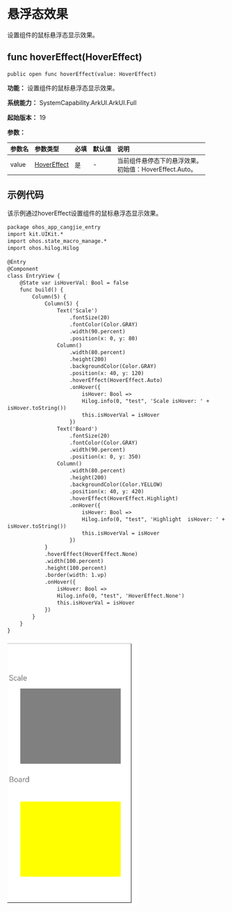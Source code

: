 # 悬浮态效果

设置组件的鼠标悬浮态显示效果。

## func hoverEffect(HoverEffect)

```cangjie
public open func hoverEffect(value: HoverEffect)
```

**功能：** 设置组件的鼠标悬浮态显示效果。

**系统能力：** SystemCapability.ArkUI.ArkUI.Full

**起始版本：** 19

**参数：**

|参数名|参数类型|必填|默认值|说明|
|:---|:---|:---|:---|:---|
|value|[HoverEffect](./cj-common-types.md#enum-hovereffect)|是|-|当前组件悬停态下的悬浮效果。<br/>初始值：HoverEffect.Auto。|

## 示例代码

该示例通过hoverEffect设置组件的鼠标悬浮态显示效果。

<!-- run -->

```cangjie
package ohos_app_cangjie_entry
import kit.UIKit.*
import ohos.state_macro_manage.*
import ohos.hilog.Hilog

@Entry
@Component
class EntryView {
    @State var isHoverVal: Bool = false
    func build() {
        Column(5) {
            Column(5) {
                Text('Scale')
                    .fontSize(20)
                    .fontColor(Color.GRAY)
                    .width(90.percent)
                    .position(x: 0, y: 80)
                Column()
                    .width(80.percent)
                    .height(200)
                    .backgroundColor(Color.GRAY)
                    .position(x: 40, y: 120)
                    .hoverEffect(HoverEffect.Auto)
                    .onHover({
                        isHover: Bool =>
                        Hilog.info(0, "test", 'Scale isHover: ' + isHover.toString())
                        this.isHoverVal = isHover
                    })
                Text('Board')
                    .fontSize(20)
                    .fontColor(Color.GRAY)
                    .width(90.percent)
                    .position(x: 0, y: 350)
                Column()
                    .width(80.percent)
                    .height(200)
                    .backgroundColor(Color.YELLOW)
                    .position(x: 40, y: 420)
                    .hoverEffect(HoverEffect.Highlight)
                    .onHover({
                        isHover: Bool =>
                        Hilog.info(0, "test", 'Highlight  isHover: ' + isHover.toString())
                        this.isHoverVal = isHover
                    })
            }
            .hoverEffect(HoverEffect.None)
            .width(100.percent)
            .height(100.percent)
            .border(width: 1.vp)
            .onHover({
                isHover: Bool =>
                Hilog.info(0, "test", 'HoverEffect.None')
                this.isHoverVal = isHover
            })
        }
    }
}
```

![focus_control](figures/hovereffect.png)
